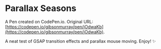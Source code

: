 # Parallax Seasons

A Pen created on CodePen.io. Original URL: [https://codepen.io/gibsonmurray/pen/jOdwaKb](https://codepen.io/gibsonmurray/pen/jOdwaKb).

A neat test of GSAP transition effects and parallax mouse moving.
Enjoy! ✨